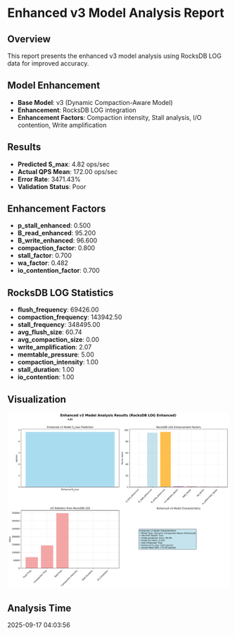 # Enhanced v3 Model Analysis Report

## Overview
This report presents the enhanced v3 model analysis using RocksDB LOG data for improved accuracy.

## Model Enhancement
- **Base Model**: v3 (Dynamic Compaction-Aware Model)
- **Enhancement**: RocksDB LOG integration
- **Enhancement Factors**: Compaction intensity, Stall analysis, I/O contention, Write amplification

## Results
- **Predicted S_max**: 4.82 ops/sec
- **Actual QPS Mean**: 172.00 ops/sec
- **Error Rate**: 3471.43%
- **Validation Status**: Poor

## Enhancement Factors
- **p_stall_enhanced**: 0.500
- **B_read_enhanced**: 95.200
- **B_write_enhanced**: 96.600
- **compaction_factor**: 0.800
- **stall_factor**: 0.700
- **wa_factor**: 0.482
- **io_contention_factor**: 0.700

## RocksDB LOG Statistics
- **flush_frequency**: 69426.00
- **compaction_frequency**: 143942.50
- **stall_frequency**: 348495.00
- **avg_flush_size**: 60.74
- **avg_compaction_size**: 0.00
- **write_amplification**: 2.07
- **memtable_pressure**: 5.00
- **compaction_intensity**: 1.00
- **stall_duration**: 1.00
- **io_contention**: 1.00

## Visualization
![Enhanced v3 Model Analysis](v3_model_enhanced_analysis.png)

## Analysis Time
2025-09-17 04:03:56
